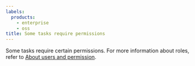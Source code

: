 ```yaml
---
labels:
  products:
    - enterprise
    - oss
title: Some tasks require permissions
---
```


Some tasks require certain permissions. For more information about roles, refer to [About users and permission](/docs/grafana/<GRAFANA_VERSION>/administration/manage-users-and-permissions/about-users-and-permissions/).
